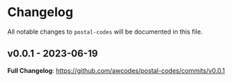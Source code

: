 # Changelog

All notable changes to `postal-codes` will be documented in this file.

## v0.0.1 - 2023-06-19

**Full Changelog**: https://github.com/awcodes/postal-codes/commits/v0.0.1

